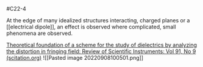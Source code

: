 #C22-4 

At the edge of many idealized structures interacting, charged planes or a [[electrical dipole]], an effect is observed where complicated, small phenomena are observed. 

[Theoretical foundation of a scheme for the study of dielectrics by analyzing the distortion in fringing field: Review of Scientific Instruments: Vol 91, No 9 (scitation.org)](https://aip.scitation.org/doi/10.1063/5.0020689)
![[Pasted image 20220908100501.png]]
